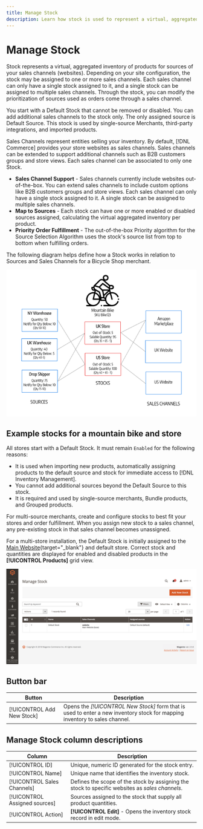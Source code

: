 ```yaml
---
title: Manage Stock
description: Learn how stock is used to represent a virtual, aggregated inventory of products for sources of your sales channels.
---
```

# Manage Stock

Stock represents a virtual, aggregated inventory of products for sources of your sales channels (websites). Depending on your site configuration, the stock may be assigned to one or more sales channels. Each sales channel can only have a single stock assigned to it, and a single stock can be assigned to multiple sales channels. Through the stock, you can modify the prioritization of sources used as orders come through a sales channel.

You start with a Default Stock that cannot be removed or disabled. You can add additional sales channels to the stock only. The only assigned source is Default Source. This stock is used by single-source Merchants, third-party integrations, and imported products.

Sales Channels represent entities selling your inventory. By default, [!DNL Commerce] provides your store websites as sales channels. Sales channels can be extended to support additional channels such as B2B customers groups and store views. Each sales channel can be associated to only one Stock.

- **Sales Channel Support** - Sales channels currently include websites out-of-the-box. You can extend sales channels to include custom options like B2B customers groups and store views. Each sales channel can only have a single stock assigned to it. A single stock can be assigned to multiple sales channels.
- **Map to Sources** - Each stock can have one or more enabled or disabled sources assigned, calculating the virtual aggregated inventory per product.
- **Priority Order Fulfillment** - The out-of-the-box Priority algorithm for the Source Selection Algorithm uses the stock's source list from top to bottom when fulfilling orders.

The following diagram helps define how a Stock works in relation to Sources and Sales Channels for a Bicycle Shop merchant.

![Diagram for example stocks for a store](assets/diagram-stock.png)

## Example stocks for a mountain bike and store

All stores start with a Default Stock. It must remain `Enabled` for the following reasons:

- It is used when importing new products, automatically assigning products to the default source and stock for immediate access to [!DNL Inventory Management].
- You cannot add additional sources beyond the Default Source to this stock.
- It is required and used by single-source merchants, Bundle products, and Grouped products.

For multi-source merchants, create and configure stocks to best fit your stores and order fulfillment. When you assign new stock to a sales channel, any pre-existing stock in that sales channel becomes unassigned.

For a multi-store installation, the Default Stock is initially assigned to the [Main Website](https://docs.magento.com/user-guide/stores/stores-all-create-website.html){target="_blank"} and default store. Correct stock and quantities are displayed for enabled and disabled products in the **[!UICONTROL Products]** grid view.

![Manage Stock](assets/inventory-stock.png)

## Button bar

|Button|Description|
|--|--|
|[!UICONTROL Add New Stock]|Opens the _[!UICONTROL New Stock]_ form that is used to enter a new inventory stock for mapping inventory to sales channel.|

## Manage Stock column descriptions

|Column|Description|
|--|--|
|[!UICONTROL ID]|Unique, numeric ID generated for the stock entry.|
|[!UICONTROL Name]|Unique name that identifies the inventory stock.|
|[!UICONTROL Sales Channels]|Defines the scope of the stock by assigning the stock to specific websites as _sales channels_.|
|[!UICONTROL Assigned sources]|Sources assigned to the stock that supply all product quantities.|
|[!UICONTROL Action]|**[!UICONTROL Edit]** - Opens the inventory stock record in edit mode.|
